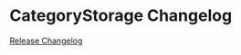 # CategoryStorage Changelog

[Release Changelog](https://github.com/spryker/CategoryStorage/releases)
